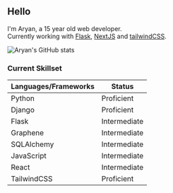 ## Hello
I'm Aryan, a 15 year old web developer. <br />
Currently working with [Flask](https://flask.palletsprojects.com/), [NextJS](https://nextjs.org/) and [tailwindCSS](https://tailwindcss.com/).
 
![Aryan's GitHub stats](https://github-readme-stats.vercel.app/api?username=aryan340&custom_title=Aryan's%20Stats&count_private=true&include_all_commits=true&hide=stars,issues&theme=react)

### Current Skillset
| Languages/Frameworks | Status       |
|----------------------|--------------|
| Python               | Proficient   |
| Django               | Proficient   |
| Flask                | Intermediate |
| Graphene             | Intermediate |
| SQLAlchemy           | Intermediate |
| JavaScript           | Intermediate |
| React                | Intermediate |
| TailwindCSS          | Proficient   |

<!--
**aryan340/aryan340** is a ✨ _special_ ✨ repository because its `README.md` (this file) appears on your GitHub profile.

Here are some ideas to get you started:

- 🔭 I’m currently working on ...
- 🌱 I’m currently learning ...
- 👯 I’m looking to collaborate on ...
- 🤔 I’m looking for help with ...
- 💬 Ask me about ...
- 📫 How to reach me: ...
- 😄 Pronouns: ...
- ⚡ Fun fact: ...
-->
